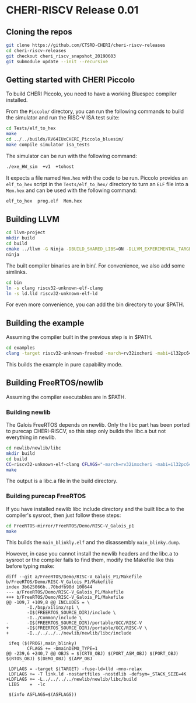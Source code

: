 # CHERI-RISCV Release 0.01

## Cloning the repos

```sh
git clone https://github.com/CTSRD-CHERI/cheri-riscv-releases
cd cheri-riscv-releases
git checkout cheri_riscv_snapshot_20190603
git submodule update --init --recursive
```

## Getting started with CHERI Piccolo

To build CHERI Piccolo, you need to have a working Bluespec compiler installed.

From the `Piccolo/` directory, you can run the following commands to build the simulator and run the RISC-V ISA test suite:

```sh
cd Tests/elf_to_hex
make
cd ../../builds/RV64IUxCHERI_Piccolo_bluesim/
make compile simulator isa_tests
```

The simulator can be run with the following command:

```sh
./exe_HW_sim  +v1  +tohost
```

It expects a file named `Mem.hex` with the code to be run. Piccolo provides an `elf_to_hex` script in the `Tests/elf_to_hex/` directory to turn an `ELF` file into a  `Mem.hex` and can be used with the following command:

```sh
elf_to_hex  prog.elf  Mem.hex
```

## Building LLVM

```sh
cd llvm-project
mkdir build
cd build
cmake ../llvm -G Ninja -DBUILD_SHARED_LIBS=ON -DLLVM_EXPERIMENTAL_TARGETS_TO_BUILD=RISCV -DLLVM_ENABLE_PROJECTS="llvm;clang;lld"
ninja
```

The built compiler binaries are in bin/.
For convenience, we also add some simlinks.

```sh
cd bin
ln -s clang riscv32-unknown-elf-clang
ln -s ld.lld riscv32-unknown-elf-ld
```

For even more convenience, you can add the bin directory to your $PATH.

## Building the example

Assuming the compiler built in the previous step is in $PATH.

```sh
cd examples
clang -target riscv32-unknown-freebsd -march=rv32ixcheri -mabi=il32pc64 -o cap-mode-memcpy cap-mode-memcpy.c -nostdlib -nostartfiles -fno-inline -ffreestanding -fuse-ld=lld -O2 -Wl,-Ttext-segment=0x80001000
```

This builds the example in pure capability mode.

## Building FreeRTOS/newlib

Assuming the compiler executables are in $PATH.

### Building newlib

The Galois FreeRTOS depends on newlib.
Only the libc part has been ported to purecap CHERI-RISCV, so this step only builds the libc.a but not everything in newlib.

```sh
cd newlib/newlib/libc
mkdir build
cd build
CC=riscv32-unknown-elf-clang CFLAGS="-march=rv32imxcheri -mabi=il32pc64 -ffreestanding -Werror -I$PWD/../include --sysroot=$SPAREFS/gfe/sysroot32" LD=riscv32-unknown-elf-ld LDFLAGS="-fuse-ld=lld -mno-relax" RANLIB=llvm-ranlib AR=llvm-ar ../configure --build=riscv32-unknown-elf --prefix=$SPAREFS/gfe/sysroot32 --disable-newlib-io-float
make
```

The output is a libc.a file in the build directory.

### Building purecap FreeRTOS

If you have installed newlib libc include directory and the built libc.a to the compiler's sysroot, then just follow these steps:

```sh
cd FreeRTOS-mirror/FreeRTOS/Demo/RISC-V_Galois_p1
make
```

This builds the `main_blinkly.elf` and the disassembly `main_blinky.dump`.

However, in case you cannot install the newlib headers and the libc.a to sysroot or the compiler fails to find them, modify the Makefile like this before typing make:

```
diff --git a/FreeRTOS/Demo/RISC-V_Galois_P1/Makefile b/FreeRTOS/Demo/RISC-V_Galois_P1/Makefile
index 3b625066b..70bdfb98d 100644
--- a/FreeRTOS/Demo/RISC-V_Galois_P1/Makefile
+++ b/FreeRTOS/Demo/RISC-V_Galois_P1/Makefile
@@ -109,7 +109,8 @@ INCLUDES = \
        -I./bsp/xilinx/spi \
        -I$(FREERTOS_SOURCE_DIR)/include \
        -I../Common/include \
-       -I$(FREERTOS_SOURCE_DIR)/portable/GCC/RISC-V
+       -I$(FREERTOS_SOURCE_DIR)/portable/GCC/RISC-V \
+       -I../../../../newlib/newlib/libc/include

 ifeq ($(PROG),main_blinky)
        CFLAGS += -DmainDEMO_TYPE=1
@@ -239,6 +240,7 @@ OBJS = $(CRT0_OBJ) $(PORT_ASM_OBJ) $(PORT_OBJ) $(RTOS_OBJ) $(DEMO_OBJ) $(APP_OBJ

 LDFLAGS = -target $(TARGET) -fuse-ld=lld -mno-relax
 LDFLAGS += -T link.ld -nostartfiles -nostdlib -defsym=_STACK_SIZE=4K
+LDFLAGS += -L../../../../newlib/newlib/libc/build
 LIBS    =  -lc

 $(info ASFLAGS=$(ASFLAGS))
```

